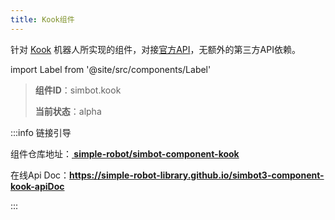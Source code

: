 ```yaml
---
title: Kook组件
---
```


针对 [Kook](https://www.kookapp.cn/) 机器人所实现的组件，对接[官方API](https://developer.kookapp.cn/doc/reference)，无额外的第三方API依赖。

import Label from '@site/src/components/Label'

> **组件ID**：<Label>simbot.kook</Label>
> 
> **当前状态**：<Label title='无法保证可用性、未来可能会频发发生破坏性改动'>alpha</Label>

:::info 链接引导

组件仓库地址：<a href='https://github.com/simple-robot/simbot-component-kook'><b><span class='bi-github'></span> simple-robot/simbot-component-kook</b></a>

在线Api Doc：**<https://simple-robot-library.github.io/simbot3-component-kook-apiDoc>**

:::
